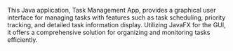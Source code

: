 This Java application, Task Management App, provides a graphical user interface for managing tasks with features such as task scheduling, priority tracking, and detailed task information display. Utilizing JavaFX for the GUI, it offers a comprehensive solution for organizing and monitoring tasks efficiently.
